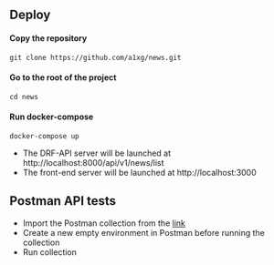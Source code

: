## Deploy

#### Copy the repository
```git clone https://github.com/a1xg/news.git```
#### Go to the root of the project
```cd news```
#### Run docker-compose
```docker-compose up```

* The DRF-API server will be launched at http://localhost:8000/api/v1/news/list
* The front-end server will be launched at http://localhost:3000


## Postman API tests


* Import the Postman collection from the [link](https://github.com/a1xg/news/blob/master/News.postman_collection.json)
* Create a new empty environment in Postman before running the collection
* Run collection
